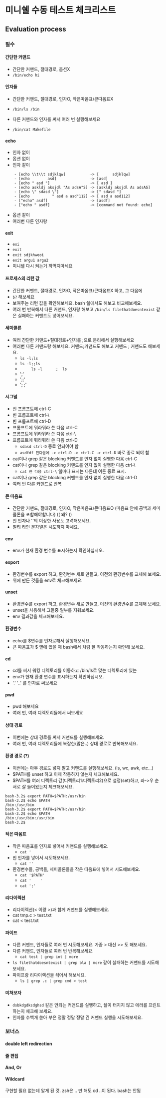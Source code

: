 # 미니쉘 수동 테스트 체크리스트

## Evaluation process

### 필수

#### 간단한 커맨드
- 간단한 커맨드, 절대경로, 옵션X
- `/bin/echo hi`

#### 인자들
- 간단한 커맨드, 절대경로, 인자O, 작은따옴표/큰따옴표X
- `/bin/ls /bin` 

- 다른 커맨드와 인자를 써서 여러 번 실행해보세요
- `/bin/cat Makefile`

#### echo
- 인자 없이
- 옵션 없이
- 인자 같이
~~~
	- [echo \\t\\t sdjklqw]           -> [		sdjklqw]
	- [echo        asd]               -> [asd]
	- [echo " asd "]                  -> [ asd ]
	- [echo askldj aksjdl "As adsA"S] -> [askldj aksjdl As adsAS]
	- [echo \" sdasd \"]              -> [" sdasd "]
	- [echo          " asd a asd"112] -> [ asd a asd112]
	- ["echo" asdf]                   -> [asdf]
	- ["echo " asdf]                  -> [command not found: echo]
~~~
- 옵션 같이
- 여러번 다른 인자랑

#### exit
- `exi`
- `exit`
- `exit sdjkhweoi`
- `exit argu1 argu2`
- 미니쉘 다시 켜는거 까먹지마세요

#### 프로세스의 리턴 값
- 간단한 커맨드, 절대경로, 인자O, 작은따옴표/큰따옴표X 하고, 그 다음에
- `$?` 해보세요
- 보여주는 리턴 값을 확인해보세요. bash 쉘에서도 해보고 비교해보세요.
- 여러 번 반복해서 다른 커맨드, 인자랑 해보고 `/bin/ls filethatdoesntexist` 같은 실패하는 커맨드도 넣어보세요.

#### 세미콜론
- 여러 간단한 커맨드+절대경로+인자를 ;으로 분리해서 실행해보세요
- 여러번 다른 커맨드랑 해보세요. 커맨드;커맨드도 해보고 커맨드  ;  커맨드도 해보세요.
	- `ls -l;ls`
	- `ls -l;;ls`
	- `     ls -l      ;  ls`
	- ';'
	- ';;'
	- '; ;'
#### 시그널
- 빈 프롬프트에 ctrl-C
- 빈 프롬프트에 ctrl-\
- 빈 프롬프트에 ctrl-D
- 프롬프트에 뭐라뭐라 쓴 다음 ctrl-C
- 프롬프트에 뭐라뭐라 쓴 다음 ctrl-\
- 프롬프트에 뭐라뭐라 쓴 다음 ctrl-D
	- `sdasd ctrl-D` 종료 안되어야 함
	- `asdfdf 친다음에 -> ctrl-D -> ctrl-C -> ctrl-D` 바로 종료 되야 함
- cat이나 grep 같은 blocking 커맨드를 인자 없이 실행한 다음 ctrl-C
- cat이나 grep 같은 blocking 커맨드를 인자 없이 실행한 다음 ctrl-\
	- `cat 한 다음 ctrl-\` 쉘마다 표시는 다른데 여튼 종료 표시.
- cat이나 grep 같은 blocking 커맨드를 인자 없이 실행한 다음 ctrl-D
- 여러 번 다른 커맨드로 반복

#### 큰 따옴표
- 간단한 커맨드, 절대경로, 인자O, 작은따옴표/큰따옴표O (따옴표 안에 공백과 세미콜론을 포함해야합니다)  (( 왜? ))
- 빈 인자나 '\'의 이상한 사용도 고려해보세요.
- 멀티 라인 문자열은 시도하지 마세요.

#### env
- env가 현재 환경 변수를 표시하는지 확인하십시오.

#### export
- 환경변수를 export 하고, 환경변수 새로 만들고, 이전의 환경변수를 교체해 보세요.
- 위에 만든 것들을 env로 체크해보세요.

#### unset
- 환경변수를 export 하고, 환경변수 새로 만들고, 이전의 환경변수를 교체해 보세요.
- unset을 사용해서 그들중 일부를 지워보세요.
- env 결과값을 체크해보세요.

#### 환경변수
- echo를 $변수를 인자로해서 실행해보세요.
- 큰 따옴표가 $ 옆에 있을 때 bash에서 처럼 잘 작동하는지 확인해 보세요. 

#### cd
- cd를 써서 워킹 디렉토리를 이동하고 /bin/ls로 맞는 디렉토리에 있는
- env가 현재 환경 변수를 표시하는지 확인하십시오.
- '.' '..' 를 인자로 써보세요

#### pwd
- pwd 해보세요
- 여러 번, 여러 디렉토리들에서 써보세요

#### 상대 경로
- 이번에는 상대 경로를 써서 커맨드를 실행해보세요.
- 여러 번, 여러 디렉토리들에 복잡한(많은..) 상대 경로로 반복해보세요.

#### 환경 경로 (?)
- 이번에는 아무 경로도 넣지 말고 커맨드를 실행해보세요. (ls, wc, awk, etc...)
- $PATH를 unset 하고 이제 작동하지 않는지 체크해보세요.
- $PATH를 여러 디렉토리 값(디렉토리1:디렉토리2)으로 설정(set)하고, 좌->우 순서로 잘 들어왔는지 체크해보세요.

~~~
bash-3.2$ export PATH=$PATH:/usr/bin
bash-3.2$ echo $PATH
/bin:/usr/bin
bash-3.2$ export PATH=$PATH:/usr/bin
bash-3.2$ echo $PATH
/bin:/usr/bin:/usr/bin
bash-3.2$
~~~

#### 작은 따옴표
- 작은 따옴표를 인자로 넣어서 커맨드를 실행해보세요.
	- `cat '`
- 빈 인자를 넣어서 시도해보세요. 
	- `cat ''`
- 환경변수들, 공백들, 세미콜론들을 작은 따옴표에 넣어서 시도해보세요.
	- `cat '$PATH'`
	- `cat '	'`
	- `cat ';'`

#### 리다이렉션
- 리다이렉션(< 이랑 >)과 함께 커맨드를 실행해보세요.
- cat tmp.c > test.txt
- cat < test.txt 


#### 파이프
- 다른 커맨드, 인자들로 여러 번 시도해보세요. 가끔 > 대신 >> 도 해보세요. 
- 다른 커맨드, 인자들로 여러 번 반복해보세요.
	- `cat test | grep int | more`
- `ls filethatdoesntexist | grep bla | more` 같이 실패하는 커맨드를 시도해보세요.
- 파이프랑 리다이렉션을 섞어서 해보세요.
	- `ls | grep .c | grep cmd > test`


#### 미쳐보자
- `dsbkdgdksdghsd` 같은 안되는 커맨드를 실행하고, 쉘이 터지지 않고 에러를 프린트 하는지 체크해 보세요.
- 인자를 수백개 쏟아 부은 정말 정말 정말 긴 커맨드 실행을 시도해보세요.

### 보너스
#### double left redirection
#### 줄 편집
#### And, Or
#### Wildcard



구현할 필요 없는데 알게 된 것. zsh은 .. 만 해도 cd ..이 된다. bash는 안됨
